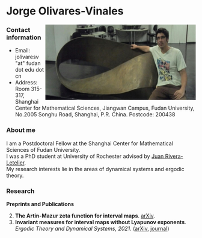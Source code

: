 

# Jorge Olivares-Vinales

<img src="moebius.jpg" width="400" 
     height="200" align="right" />

### **Contact information**

- Email: jolivaresv "at" fudan dot edu dot cn
- Address: Room 315-317, Shanghai Center for Mathematical Sciences, Jiangwan Campus, Fudan University, No.2005 Songhu Road, Shanghai, P.R. China. Postcode: 200438 

### **About me**

I am a Postdoctoral Fellow at the Shanghai Center for Mathematical Sciences of Fudan University.\
I was a PhD student at University of Rochester advised by [Juan Rivera-Letelier](http://rivera-letelier.org/).\
My research interests lie in the areas of dynamical systems and ergodic theory.

### Research

**Preprints and Publications**


2. **The Artin-Mazur zeta function for interval maps**. [arXiv](https://arxiv.org/abs/2405.10560).
1. **Invariant measures for interval maps without Lyapunov exponents**. *Ergodic Theory and Dynamical Systems, 2021*. ([arXiv](https://arxiv.org/abs/2102.06795), [journal](https://www.cambridge.org/core/journals/ergodic-theory-and-dynamical-systems/article/abs/invariant-measures-for-interval-maps-without-lyapunov-exponents/101CFA6F3BACFA4C120D2A3B8A1FB7A6#.YzosjYVjeQA.link))

